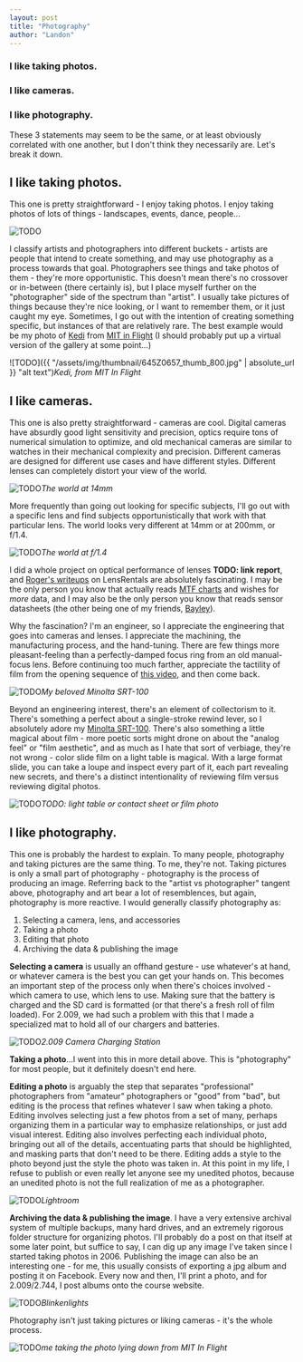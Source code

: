 ```yaml
---
layout: post
title: "Photography"
author: "Landon"
---
```



### I like taking photos.

### I like cameras.

### I like photography.

These 3 statements may seem to be the same, or at least obviously correlated with one another, but I don't think they necessarily are. Let's break it down.


## I like taking photos.

This one is pretty straightforward - I enjoy taking photos. I enjoy taking photos of lots of things - landscapes, events, dance, people...

![TODO](https://placehold.it/800x600 "TODO")

I classify artists and photographers into different buckets - artists are people that intend to create something, and may use photography as a process towards that goal. Photographers see things and take photos of them - they're more opportunistic. This doesn't mean there's no crossover or in-between (there certainly is), but I place myself further on the "photographer" side of the spectrum than "artist". I usually take pictures of things because they're nice looking, or I want to remember them, or it just caught my eye. Sometimes, I go out with the intention of creating something specific, but instances of that are relatively rare. The best example would be my photo of [Kedi](https://www.facebook.com/photo.php?fbid=1404442466234459&set=a.1404442366234469.1073741939.100000061561346&type=3&theater) from [MIT in Flight](https://arts.mit.edu/start/wiesner-student-art-gallery/past-exhibitions/) (I should probably put up a virtual version of the gallery at some point...)

![TODO]({{ "/assets/img/thumbnail/645Z0657_thumb_800.jpg" | absolute_url }} "alt text")_Kedi, from MIT In Flight_

## I like cameras.

This one is also pretty straightforward - cameras are cool. Digital cameras have absurdly good light sensitivity and precision, optics require tons of numerical simulation to optimize, and old mechanical cameras are similar to watches in their mechanical complexity and precision. Different cameras are designed for different use cases and have different styles. Different lenses can completely distort your view of the world.

![TODO](https://placehold.it/800x800 "Wide images")_The world at 14mm_

 More frequently than going out looking for specific subjects, I'll go out with a specific lens and find subjects opportunistically that work with that particular lens. The world looks very different at 14mm or at 200mm, or f/1.4.

![TODO](https://placehold.it/800x800 "bokeh image")_The world at f/1.4_

I did a whole project on optical performance of lenses **TODO: link report**, and [Roger's writeups](https://wordpress.lensrentals.com/blog/category/geek-articles/) on LensRentals are absolutely fascinating. I may be the only person you know that actually reads [MTF charts](https://luminous-landscape.com/mtf/) and wishes for _more_ data, and I may also be the only person you know that reads sensor datasheets (the other being one of my friends, [Bayley](http://isopack.blogspot.com/)).

Why the fascination? I'm an engineer, so I appreciate the engineering that goes into cameras and lenses. I appreciate the machining, the manufacturing process, and the hand-tuning. There are few things more pleasant-feeling than a perfectly-damped focus ring from an old manual-focus lens. Before continuing too much farther, appreciate the tactility of film from the opening sequence of [this video](https://www.youtube.com/watch?v=mydIbgAQ_OA), and then come back.

![TODO](https://placehold.it/800x800 "TODO")_My beloved Minolta SRT-100_

Beyond an engineering interest, there's an element of collectorism to it. There's something a perfect about a single-stroke rewind lever, so I absolutely adore my [Minolta SRT-100](https://www.japancamerahunter.com/2016/05/camera-geekery-minolta-srt-100x-review/). There's also something a little magical about film - more poetic sorts might drone on about the "analog feel" or "film aesthetic", and as much as I hate that sort of verbiage, they're not wrong - color slide film on a light table is magical. With a large format slide, you can take a loupe and inspect every part of it, each part revealing new secrets, and there's a distinct intentionality of reviewing film versus reviewing digital photos.

![TODO](https://placehold.it/800x800 "TODO")_TODO: light table or contact sheet or film photo_

## I like photography.

This one is probably the hardest to explain. To many people, photography and taking pictures are the same thing. To me, they're not. Taking pictures is only a small part of photography - photography is the process of producing an image. Referring back to the "artist vs photographer" tangent above, photography and art bear a lot of resemblences, but again, photography is more reactive. I would generally classify photography as:

1. Selecting a camera, lens, and accessories
2. Taking a photo
3. Editing that photo
4. Archiving the data & publishing the image
<!-- 5. Publishing the image -->

**Selecting a camera** is usually an offhand gesture - use whatever's at hand, or whatever camera is the best you can get your hands on. This becomes an important step of the process only when there's choices involved - which camera to use, which lens to use. Making sure that the battery is charged and the SD card is formatted (or that there's a fresh roll of film loaded). For 2.009, we had such a problem with this that I made a specialized mat to hold all of our chargers and batteries.

![TODO](https://placehold.it/800x800 "TODO")_2.009 Camera Charging Station_

**Taking a photo**...I went into this in more detail above. This is "photography" for most people, but it definitely doesn't end here.

**Editing a photo** is arguably the step that separates "professional" photographers from "amateur" photographers or "good" from "bad", but editing is the process that refines whatever I saw when taking a photo. Editing involves selecting just a few photos from a set of many, perhaps organizing them in a particular way to emphasize relationships, or just add visual interest. Editing also involves perfecting each individual photo, bringing out all of the details, accentuating parts that should be highlighted, and masking parts that don't need to be there. Editing adds a style to the photo beyond just the style the photo was taken in. At this point in my life, I refuse to publish or even really let anyone see my unedited photos, because an unedited photo is not the full realization of me as a photographer.

![TODO](https://placehold.it/800x800 "TODO")_Lightroom_

**Archiving the data & publishing the image**. I have a very extensive archival system of multiple backups, many hard drives, and an extremely rigorous folder structure for organizing photos. I'll probably do a post on that itself at some later point, but suffice to say, I can dig up any image I've taken since I started taking photos in 2006. Publishing the image can also be an interesting one - for me, this usually consists of exporting a jpg album and posting it on Facebook. Every now and then, I'll print a photo, and for 2.009/2.744, I post albums onto the course website.

![TODO](https://placehold.it/800x800 "TODO")_Blinkenlights_

Photography isn't just taking pictures or liking cameras - it's the whole process.

![TODO](https://placehold.it/800x800 "TODO")_me taking the photo lying down from MIT In Flight_